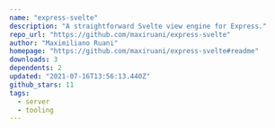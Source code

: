 ```yaml
---
name: "express-svelte"
description: "A straightforward Svelte view engine for Express."
repo_url: "https://github.com/maxiruani/express-svelte"
author: "Maximiliano Ruani"
homepage: "https://github.com/maxiruani/express-svelte#readme"
downloads: 3
dependents: 2
updated: "2021-07-16T13:56:13.440Z"
github_stars: 11
tags: 
  - server
  - tooling
---
```

